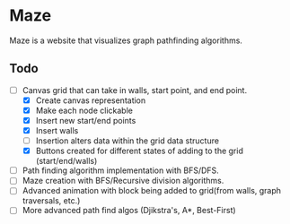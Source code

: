 # Maze

Maze is a website that visualizes graph pathfinding algorithms.

## Todo

- [ ] Canvas grid that can take in walls, start point, and end point.
  - [x] Create canvas representation
  - [x] Make each node clickable
  - [x] Insert new start/end points
  - [x] Insert walls 
  - [ ] Insertion alters data within the grid data structure
  - [x] Buttons created for different states of adding to the grid (start/end/walls)
- [ ] Path finding algorithm implementation with BFS/DFS.
- [ ] Maze creation with BFS/Recursive division algorithms.
- [ ] Advanced animation with block being added to grid(from walls, graph traversals, etc.)
- [ ] More advanced path find algos (Djikstra's, A*, Best-First)